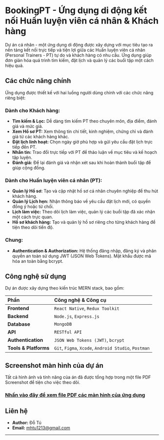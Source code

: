 # BookingPT - Ứng dụng di động kết nối Huấn luyện viên cá nhân & Khách hàng

Dự án cá nhân - một ứng dụng di động được xây dựng với mục tiêu tạo ra nền tảng kết nối trực tiếp và tiện lợi giữa các Huấn luyện viên cá nhân (Personal Trainers - PT) tự do và khách hàng có nhu cầu. Ứng dụng giúp đơn giản hóa quá trình tìm kiếm, đặt lịch và quản lý các buổi tập một cách hiệu quả.

## Các chức năng chính

Ứng dụng được thiết kế với hai luồng người dùng chính với các chức năng riêng biệt:

### Dành cho Khách hàng:
* **Tìm kiếm & Lọc:** Dễ dàng tìm kiếm PT theo chuyên môn, địa điểm, đánh giá và mức giá.
* **Xem Hồ sơ PT:** Xem thông tin chi tiết, kinh nghiệm, chứng chỉ và đánh giá từ các khách hàng khác.
* **Đặt lịch linh hoạt:** Chọn ngày giờ phù hợp và gửi yêu cầu đặt lịch trực tiếp đến PT.
* **Nhắn tin:** Trao đổi trực tiếp với PT để thảo luận về mục tiêu và kế hoạch tập luyện.
* **Đánh giá:** Để lại đánh giá và nhận xét sau khi hoàn thành buổi tập để giúp cộng đồng.

### Dành cho Huấn luyện viên cá nhân (PT):
* **Quản lý Hồ sơ:** Tạo và cập nhật hồ sơ cá nhân chuyên nghiệp để thu hút khách hàng.
* **Quản lý Lịch hẹn:** Nhận thông báo về yêu cầu đặt lịch mới, có quyền đồng ý hoặc từ chối.
* **Lịch làm việc:** Theo dõi lịch làm việc, quản lý các buổi tập đã xác nhận một cách trực quan.
* **Hồ sơ khách hàng:** Tạo và quản lý hồ sơ riêng cho từng khách hàng để tiện theo dõi tiến độ.

### Chung:
* **Authentication & Authorization:** Hệ thống đăng nhập, đăng ký và phân quyền an toàn sử dụng JWT (JSON Web Tokens). Mật khẩu được mã hóa an toàn bằng bcrypt.


## Công nghệ sử dụng

Dự án được xây dựng theo kiến trúc MERN stack, bao gồm:

| Phần             | Công nghệ & Công cụ                                         |
| :-------------- | :----------------------------------------------------------- |
| **Frontend** | `React Native`, `Redux Toolkit`                              |
| **Backend** | `Node.js`, `Express.js`                                      |
| **Database** | `MongoDB`                                                    |
| **API** | `RESTful API`                                                |
| **Authentication**| `JSON Web Tokens (JWT)`, `bcrypt`                            |
| **Tools & Platforms**| `Git`, `Figma`, `Xcode`, `Android Studio`, `Postman`         |

## Screenshot màn hình của dự án 

Tất cả hình ảnh và tính năng của án đã được tổng hợp trong một file PDF Screenshot để tiện cho việc theo dõi.

### **[Nhấn vào đây để xem file PDF các màn hình của ứng dụng](./docs/screenshot.pdf)**

## Liên hệ

* **Author:** Đỗ Tú
* **Email:** mhtu1213@gmail.com


---

